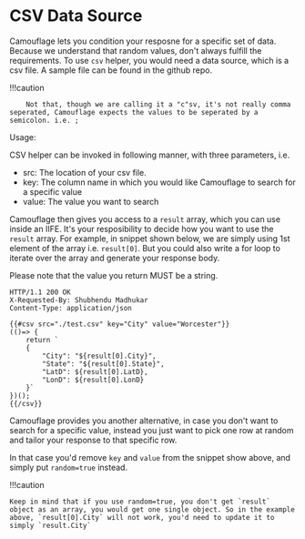 # CSV Data Source

Camouflage lets you condition your resposne for a specific set of data. Because we understand that random values, don't always fulfill the requirements. To use `csv` helper, you would need a data source, which is a csv file. A sample file can be found in the github repo.

!!!caution

        Not that, though we are calling it a "c"sv, it's not really comma seperated, Camouflage expects the values to be seperated by a semicolon. i.e. ;

Usage:

CSV helper can be invoked in following manner, with three parameters, i.e.

- src: The location of your csv file.
- key: The column name in which you would like Camouflage to search for a specific value
- value: The value you want to search

Camouflage then gives you access to a `result` array, which you can use inside an IIFE. It's your resposibility to decide how you want to use the `result` array. For example, in snippet shown below, we are simply using 1st element of the array i.e. `result[0]`. But you could also write a for loop to iterate over the array and generate your response body.

Please note that the value you return MUST be a string.

```
HTTP/1.1 200 OK
X-Requested-By: Shubhendu Madhukar
Content-Type: application/json

{{#csv src="./test.csv" key="City" value="Worcester"}}
(()=> {
    return `
    {
        "City": "${result[0].City}",
        "State": "${result[0].State}",
        "LatD": ${result[0].LatD},
        "LonD": ${result[0].LonD}
    }`
})();
{{/csv}}
```

Camouflage provides you another alternative, in case you don't want to search for a specific value, instead you just want to pick one row at random and tailor your response to that specific row.

In that case you'd remove `key` and `value` from the snippet show above, and simply put `random=true` instead.

!!!caution

    Keep in mind that if you use random=true, you don't get `result` object as an array, you would get one single object. So in the example above, `result[0].City` will not work, you'd need to update it to simply `result.City`
